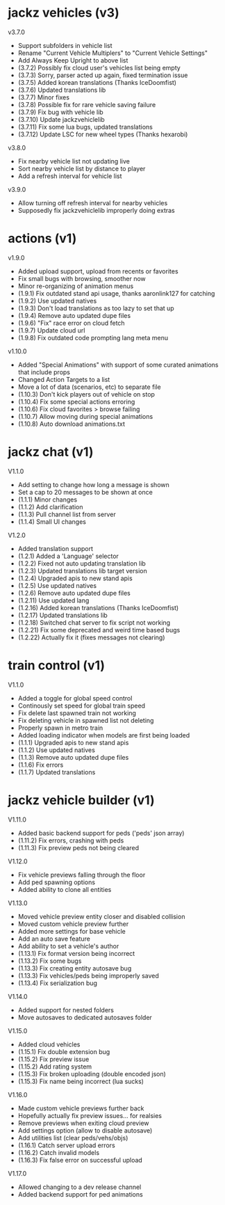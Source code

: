 # jackz vehicles (v3)
  
v3.7.0

* Support subfolders in vehicle list
* Rename "Current Vehicle Multiplers" to "Current Vehicle Settings"
* Add Always Keep Upright to above list
* (3.7.2) Possibly fix cloud user's vehicles list being empty
* (3.7.3) Sorry, parser acted up again, fixed termination issue
* (3.7.5) Added korean translations (Thanks IceDoomfist)
* (3.7.6) Updated translations lib
* (3.7.7) Minor fixes
* (3.7.8) Possible fix for rare vehicle saving failure
* (3.7.9) Fix bug with vehicle lib
* (3.7.10) Update jackzvehiclelib
* (3.7.11) Fix some lua bugs, updated translations
* (3.7.12) Update LSC for new wheel types (Thanks hexarobi)

v3.8.0

* Fix nearby vehicle list not updating live
* Sort nearby vehicle list by distance to player
* Add a refresh interval for vehicle list

v3.9.0

* Allow turning off refresh interval for nearby vehicles
* Supposedly fix jackzvehiclelib improperly doing extras

# actions (v1)

v1.9.0

* Added upload support, upload from recents or favorites
* Fix small bugs with browsing, smoother now
* Minor re-organizing of animation menus
* (1.9.1) Fix outdated stand api usage, thanks aaronlink127 for catching
* (1.9.2) Use updated natives
* (1.9.3) Don't load translations as too lazy to set that up
* (1.9.4) Remove auto updated dupe files
* (1.9.6) "Fix" race error on cloud fetch
* (1.9.7) Update cloud url
* (1.9.8) Fix outdated code prompting lang meta menu

v1.10.0

* Added "Special Animations" with support of some curated animations that include props
* Changed Action Targets to a list
* Move a lot of data (scenarios, etc) to separate file
* (1.10.3) Don't kick players out of vehicle on stop
* (1.10.4) Fix some special actions erroring
* (1.10.6) Fix cloud favorites > browse failing
* (1.10.7) Allow moving during special animations
* (1.10.8) Auto download animations.txt

# jackz chat (v1)

V1.1.0

* Add setting to change how long a message is shown
* Set a cap to 20 messages to be shown at once
* (1.1.1) Minor changes
* (1.1.2) Add clarification
* (1.1.3) Pull channel list from server
* (1.1.4) Small UI changes

V1.2.0

* Added translation support
* (1.2.1) Added a 'Language' selector
* (1.2.2) Fixed not auto updating translation lib
* (1.2.3) Updated translations lib target version
* (1.2.4) Upgraded apis to new stand apis
* (1.2.5) Use updated natives
* (1.2.6) Remove auto updated dupe files
* (1.2.11) Use updated lang
* (1.2.16) Added korean translations (Thanks IceDoomfist)
* (1.2.17) Updated translations lib
* (1.2.18) Switched chat server to fix script not working
* (1.2.21) Fix some deprecated and weird time based bugs
* (1.2.22) Actually fix it (fixes messages not clearing)

# train control (v1)

V1.1.0

* Added a toggle for global speed control
* Continously set speed for global train speed
* Fix delete last spawned train not working
* Fix deleting vehicle in spawned list not deleting
* Properly spawn in metro train
* Added loading indicator when models are first being loaded
* (1.1.1) Upgraded apis to new stand apis
* (1.1.2) Use updated natives
* (1.1.3) Remove auto updated dupe files
* (1.1.6) Fix errors
* (1.1.7) Updated translations

# jackz vehicle builder (v1)

V1.11.0

* Added basic backend support for peds ('peds' json array)
* (1.11.2) Fix errors, crashing with peds
* (1.11.3) Fix preview peds not being cleared

V1.12.0

* Fix vehicle previews falling through the floor
* Add ped spawning options
* Added ability to clone all entities

V1.13.0

* Moved vehicle preview entity closer and disabled collision
* Moved custom vehicle preview further
* Added more settings for base vehicle
* Add an auto save feature
* Add ability to set a vehicle's author
* (1.13.1) Fix format version being incorrect
* (1.13.2) Fix some bugs
* (1.13.3) Fix creating entity autosave bug
* (1.13.3) Fix vehicles/peds being improperly saved
* (1.13.4) Fix serialization bug

V1.14.0

* Added support for nested folders
* Move autosaves to dedicated autosaves folder

V1.15.0

* Added cloud vehicles
* (1.15.1) Fix double extension bug
* (1.15.2) Fix preview issue
* (1.15.2) Add rating system
* (1.15.3) Fix broken uploading (double encoded json)
* (1.15.3) Fix name being incorrect (lua sucks)

V1.16.0

* Made custom vehicle previews further back
* Hopefully actually fix preview issues... for realsies
* Remove previews when exiting cloud preview
* Add settings option (allow to disable autosave)
* Add utilities list (clear peds/vehs/objs)
* (1.16.1) Catch server upload errors
* (1.16.2) Catch invalid models
* (1.16.3) Fix false error on successful upload

V1.17.0

* Allowed changing to a dev release channel
* Added backend support for ped animations
